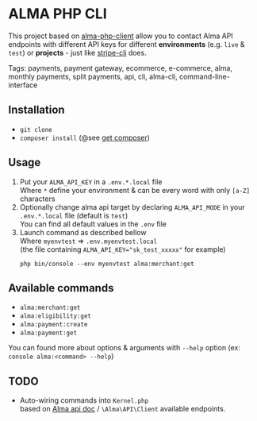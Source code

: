# ALMA PHP CLI

This project based on [alma-php-client](https://github.com/alma/alma-php-client) allow you to contact Alma API endpoints
with different API keys for different **environments** (e.g. `live` & `test`) or **projects** - just like
[stripe-cli](https://stripe.com/docs/stripe-cli) does.

Tags: payments, payment gateway, ecommerce, e-commerce, alma, monthly payments, split payments, api, cli, alma-cli,
command-line-interface

## Installation

* `git clone`
* `composer install` (@see [get composer](https://getcomposer.org/download/))

## Usage

1. Put your `ALMA_API_KEY` in a `.env.*.local` file  
   Where `*` define your environment & can be every word with only `[a-Z]` characters
1. Optionally change alma api target by declaring `ALMA_API_MODE` in your `.env.*.local` file (default is `test`)  
   You can find all default values in the `.env` file
1. Launch command as described bellow  
   Where `myenvtest` => `.env.myenvtest.local`  
   (the file containing `ALMA_API_KEY="sk_test_xxxxx"` for example) 
   ```
   php bin/console --env myenvtest alma:merchant:get
   ```

## Available commands

* `alma:merchant:get`
* `alma:eligibility:get`
* `alma:payment:create`
* `alma:payment:get`

You can found more about options & arguments with `--help` option (ex: `console alma:<command> --help`)

## TODO

* Auto-wiring commands into `Kernel.php`  
  based on [Alma api doc](https://docs.getalma.eu/reference) / `\Alma\API\Client` available endpoints.
